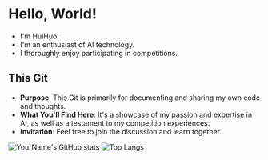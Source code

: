 # Hello, World!
- I'm HuiHuo.
- I'm an enthusiast of AI technology.
- I thoroughly enjoy participating in competitions.
  
## This Git
- **Purpose**: This Git is primarily for documenting and sharing my own code and thoughts.
- **What You'll Find Here**: It's a showcase of my passion and expertise in AI, as well as a testament to my competition experiences.
- **Invitation**: Feel free to join the discussion and learn together.

![YourName's GitHub stats](https://github-readme-stats.vercel.app/api?username=huihuolife)
![Top Langs](https://github-readme-stats.vercel.app/api/top-langs/?username=huihuolife&layout=compact)
